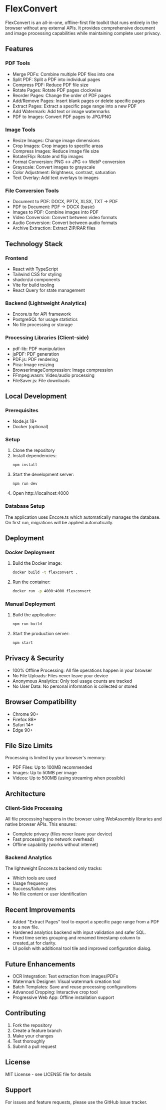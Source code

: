 # FlexConvert 

FlexConvert is an all-in-one, offline-first file toolkit that runs entirely in the browser without any external APIs. It provides comprehensive document and image processing capabilities while maintaining complete user privacy.

## Features

### PDF Tools
- Merge PDFs: Combine multiple PDF files into one
- Split PDF: Split a PDF into individual pages  
- Compress PDF: Reduce PDF file size
- Rotate Pages: Rotate PDF pages clockwise
- Reorder Pages: Change the order of PDF pages
- Add/Remove Pages: Insert blank pages or delete specific pages
- Extract Pages: Extract a specific page range into a new PDF
- Add Watermark: Add text or image watermarks
- PDF to Images: Convert PDF pages to JPG/PNG

### Image Tools
- Resize Images: Change image dimensions
- Crop Images: Crop images to specific areas
- Compress Images: Reduce image file size
- Rotate/Flip: Rotate and flip images
- Format Conversion: PNG ↔ JPG ↔ WebP conversion
- Grayscale: Convert images to grayscale
- Color Adjustment: Brightness, contrast, saturation
- Text Overlay: Add text overlays to images

### File Conversion Tools
- Document to PDF: DOCX, PPTX, XLSX, TXT → PDF
- PDF to Document: PDF → DOCX (basic)
- Images to PDF: Combine images into PDF
- Video Conversion: Convert between video formats
- Audio Conversion: Convert between audio formats
- Archive Extraction: Extract ZIP/RAR files

## Technology Stack

### Frontend
- React with TypeScript
- Tailwind CSS for styling
- shadcn/ui components
- Vite for build tooling
- React Query for state management

### Backend (Lightweight Analytics)
- Encore.ts for API framework
- PostgreSQL for usage statistics
- No file processing or storage

### Processing Libraries (Client-side)
- pdf-lib: PDF manipulation
- jsPDF: PDF generation
- PDF.js: PDF rendering
- Pica: Image resizing
- BrowserImageCompression: Image compression
- FFmpeg.wasm: Video/audio processing
- FileSaver.js: File downloads

## Local Development

### Prerequisites
- Node.js 18+
- Docker (optional)

### Setup
1. Clone the repository
2. Install dependencies:
   ```bash
   npm install
   ```
3. Start the development server:
   ```bash
   npm run dev
   ```
4. Open http://localhost:4000

### Database Setup
The application uses Encore.ts which automatically manages the database. On first run, migrations will be applied automatically.

## Deployment

### Docker Deployment
1. Build the Docker image:
   ```bash
   docker build -t flexconvert .
   ```
2. Run the container:
   ```bash
   docker run -p 4000:4000 flexconvert
   ```

### Manual Deployment
1. Build the application:
   ```bash
   npm run build
   ```
2. Start the production server:
   ```bash
   npm start
   ```

## Privacy & Security

- 100% Offline Processing: All file operations happen in your browser
- No File Uploads: Files never leave your device
- Anonymous Analytics: Only tool usage counts are tracked
- No User Data: No personal information is collected or stored

## Browser Compatibility

- Chrome 90+
- Firefox 88+
- Safari 14+
- Edge 90+

## File Size Limits

Processing is limited by your browser's memory:
- PDF Files: Up to 100MB recommended
- Images: Up to 50MB per image
- Videos: Up to 500MB (using streaming when possible)

## Architecture

### Client-Side Processing
All file processing happens in the browser using WebAssembly libraries and native browser APIs. This ensures:
- Complete privacy (files never leave your device)
- Fast processing (no network overhead)
- Offline capability (works without internet)

### Backend Analytics
The lightweight Encore.ts backend only tracks:
- Which tools are used
- Usage frequency
- Success/failure rates
- No file content or user identification

## Recent Improvements

- Added "Extract Pages" tool to export a specific page range from a PDF to a new file.
- Hardened analytics backend with input validation and safer SQL.
- Fixed time series grouping and renamed timestamp column to created_at for clarity.
- UI polish with additional tool tile and improved configuration dialog.

## Future Enhancements

- OCR Integration: Text extraction from images/PDFs
- Watermark Designer: Visual watermark creation tool
- Batch Templates: Save and reuse processing configurations
- Advanced Cropping: Interactive crop tool
- Progressive Web App: Offline installation support

## Contributing

1. Fork the repository
2. Create a feature branch
3. Make your changes
4. Test thoroughly
5. Submit a pull request

## License

MIT License - see LICENSE file for details

## Support

For issues and feature requests, please use the GitHub issue tracker.
